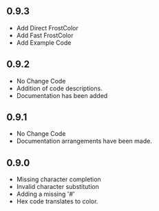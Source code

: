 ## 0.9.3
*   Add Direct FrostColor
*   Add Fast FrostColor
*   Add Example Code


## 0.9.2
* No Change Code
* Addition of code descriptions.
* Documentation has been added

## 0.9.1
* No Change Code
* Documentation arrangements have been made.

## 0.9.0

* Missing character completion
* Invalid character substitution
* Adding a missing '#'
* Hex code translates to color.